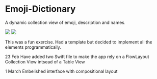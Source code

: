 # Emoji-Dictionary

A dynamic collection view of emoji, description and names.

![](https://github.com/Salubrejoe/Emoji-Dictionary/blob/main/First.GIF)
![](https://github.com/Salubrejoe/Emoji-Dictionary/blob/main/Second.GIF)


This was a fun exercise. Had a template but decided to implement all the elements programmatically.


23 Feb Have added two Swift file to make the app rely on a FlowLayout Collection View intsead of a Table View

1 March Embelished interface with compositional layout

